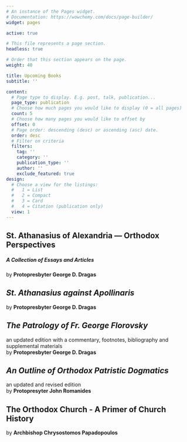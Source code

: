 ```yaml
---
# An instance of the Pages widget.
# Documentation: https://wowchemy.com/docs/page-builder/
widget: pages

active: true

# This file represents a page section.
headless: true

# Order that this section appears on the page.
weight: 40

title: Upcoming Books
subtitle: ''

content:
  # Page type to display. E.g. post, talk, publication...
  page_type: publication
  # Choose how much pages you would like to display (0 = all pages)
  count: 5
  # Choose how many pages you would like to offset by
  offset: 0
  # Page order: descending (desc) or ascending (asc) date.
  order: desc
  # Filter on criteria
  filters:
    tag: ''
    category: ''
    publication_type: ''
    author: ''
    exclude_featured: true
design:
  # Choose a view for the listings:
  #   1 = List
  #   2 = Compact
  #   3 = Card
  #   4 = Citation (publication only)
  view: 1
---
```


## St. Athanasius of Alexandria — Orthodox Perspectives
##### *A Collection of Essays and Articles*  
by **Protopresbyter George D. Dragas**

## *St. Athanasius against Apollinaris*  
by **Protopresbyter George D. Dragas**

## *The Patrology of Fr. George Florovsky*
an updated edition with a commentary, footnotes, bibliography and supplemental materials  
by **Protopresbyter George D. Dragas**  
  
## *An Outline of Orthodox Patristic Dogmatics*
an updated and revised edition  
by **Protopresyter John Romanides**

## The Orthodox Church - A Primer of Church History
by **Archbishop Chrysostomos Papadopoulos**